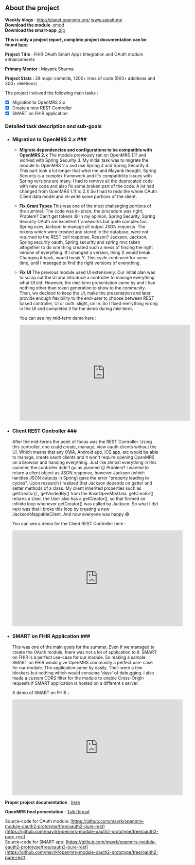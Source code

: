 ## About the project

**Weekly blogs** : http://planet.openmrs.org/ www.sanatt.me<br>
**Download the module** <a href="/GSOC-2017-final/oauth2-0.8.omod" download>.omod</a><br>
**Download the smart-app**  <a href="/GSOC-2017-final/smart-app.zip" download>.zip</a>

**This is only a project report, complete project documentation can be found [here](https://wiki.openmrs.org/display/projects/OAuth2+Module)**

**Project Title** : FHIR OAuth Smart Apps Integration and OAuth module enhancements

**Primary Mentor** : Mayank Sharma

**Project Stats** : 28 major commits, 1200+ lines of code (900+ additions and 300+ deletions)


The project invloved the following main tasks :
- [x] Migration to OpenMRS 2.x
- [x] Create a new REST Controller
- [x] SMART on FHIR application

### Detailed task description and sub-goals ###

- ### Migration to OpenMRS 2.x ###<br>
  - **Migrate dependencies and configurations to be compatible with OpenMRS 2.x**
    The module previously ran on OpenMRS 1.11 and worked with Spring Security 3. My initial task was to migrate the module to OpenMRS       2.x and use Spring 4 and Spring Security 4. This part took a lot longer that what me and Mayank thought. Spring Security is a           complex framework and it's compatibility issues with Spring versions are many. I had to remove all the deprecated code with new code     and also fix some broken part of the code. 
    A lot had changed from OpenMRS 1.11 to 2.X So I had to redo the whole OAuth Client data model and re-write some portions of the         client.
    
  - **Fix Grant Types**
    This was one of the most challenging portions of the summer. The code was in-place, the procedure was right. Problem? Can't get         tokens :frowning: In my opinion, Spring Security, Spring Security OAuth are excellent frameworks but quite complex too. Spring uses     Jackson to manage all output JSON requests. The tokens which were created and stored in the database, were not returned to the REST     call response. Reason? Jackson. Jackson, Spring security oauth, Spring security and spring mvc taken altogether to do one thing         created such a mess of finding the right version of everything. If I changed a version, thing X would break. Changing it back, would     break Y. This cycle continued for some time, until I managed to find the right versions of everything.
    
  - **Fix UI**
    The previous module used UI extensively. Our initial plan was to scrap out the UI and introduce a controller to manage everything       what UI did. However, the mid-term presentation came by and I had nothing other than token generation to show to the community.         Then, we decided to keep the UI, make the presentation and later provide enough flexibility to the end-user to choose between REST       based controller, UI or both :slight_smile: So I fixed everything wrong in the UI and completed it for the demo during mid-term.
    
    You can see my mid-term demo here : 
    <iframe width="560" height="315" src="https://www.youtube.com/embed/8xicdkiaRas" frameborder="0" allowfullscreen></iframe>
  
- ### Client REST Controller ###<br>
    After the mid-terms the point of focus was the REST Controller. Using this controller, one could create, manage, view oauth clients     without the UI. Which means that any OWA, Android app, iOS app, etc would be able to manage, create oauth clients and it won't           require opening OpenMRS on a browser and handing everything. Just like almost everything in this summer, the controller didn't go as     planned :stuck_out_tongue: Problem? I wanted to return a client object as JSON response, however Jackson (which handles JSON outputs     in Spring) gave the error "property leading to cycles". Upon research I realized that Jackson depends on getter and setter methods       of a class. My client inherited properties such as getCreator() , getVoidedBy() from the BaseOpenMrsData. getCreator() returns a         User, the User also has a getCreator(), so that formed an infinite loop whenever getCreator() was called by Jackson. So what I did       next was that I broke this loop by creating a new JacksonMappableClient. And now everyone was happy :smile:
    
    You can see a demo for the Client REST Controller here : 
    <iframe width="560" height="315" src="https://www.youtube.com/embed/y2eSck9JUn0" frameborder="0" allowfullscreen></iframe>

- ### SMART on FHIR Application ###<br>
    This was one of the main goals for the summer. Even if we managed to create the OAuth module, there was not a lot of application to     it. SMART on FHIR is a perfect use-case for our module. So making a sample SMART on FHIR would give OpenMRS community a perfect use-     case for our module. The application came by easily. Their were a few blockers but nothing which would consume 'days' of debugging.     I also made a custom CORS filter for the module to enable Cross-Origin requests if SMART application is hosted on a different s         server.
    
    A demo of SMART on FHIR :
    <iframe width="560" height="315" src="https://www.youtube.com/embed/WYz5ykLTOos" frameborder="0" allowfullscreen></iframe>
    
    
 **Proper project documentation** : [here](https://wiki.openmrs.org/display/projects/OAuth2+Module)
 
 **OpenMRS final presentation** : [Talk thread](https://talk.openmrs.org/t/gsoc-2017-oauth-module-and-fhir-smart-apps-integration-final-presentation/13067)
 
 Source-code for OAuth module: [https://github.com/mavrk/openmrs-module-oauth2-prototype/tree/oauth2-pure-rest](https://github.com/mavrk/openmrs-module-oauth2-prototype/tree/oauth2-pure-rest)
 <br>Source-code for SMART app: [https://github.com/mavrk/openmrs-module-oauth2-prototype/tree/oauth2-pure-rest](https://github.com/mavrk/openmrs-module-oauth2-prototype/tree/oauth2-pure-rest)
 
 
 
 
